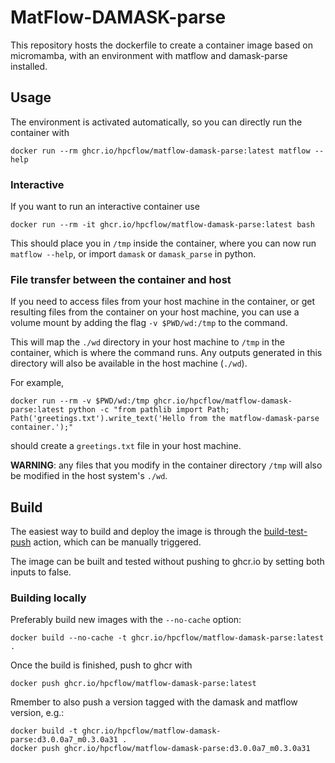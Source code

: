 # MatFlow-DAMASK-parse

This repository hosts the dockerfile to create a container image based on micromamba, with an environment with matflow and damask-parse installed.

## Usage

The environment is activated automatically, so you can directly run the container with
```
docker run --rm ghcr.io/hpcflow/matflow-damask-parse:latest matflow --help
```

### Interactive

If you want to run an interactive container use
```
docker run --rm -it ghcr.io/hpcflow/matflow-damask-parse:latest bash
```
This should place you in `/tmp` inside the container, where you can now run `matflow --help`, or import `damask` or `damask_parse` in python.

### File transfer between the container and host

If you need to access files from your host machine in the container, or get resulting files from the container on your host machine, you can use a volume mount by adding the flag `-v $PWD/wd:/tmp` to the command.

This will map the `./wd` directory in your host machine to `/tmp` in the container, which is where the command runs. Any outputs generated in this directory will also be available in the host machine (`./wd`).

For example,

```
docker run --rm -v $PWD/wd:/tmp ghcr.io/hpcflow/matflow-damask-parse:latest python -c "from pathlib import Path; Path('greetings.txt').write_text('Hello from the matflow-damask-parse container.');"
```

should create a `greetings.txt` file in your host machine.

**WARNING**: any files that you modify in the container directory `/tmp` will also be modified in the host system's `./wd`.


## Build

The easiest way to build and deploy the image is through the [build-test-push](https://github.com/hpcflow/matflow-damask-parse-image/actions/workflows/build-test-push.yml) action, which can be manually triggered.

The image can be built and tested without pushing to ghcr.io by setting both inputs to false.

### Building locally

Preferably build new images with the `--no-cache` option:
```
docker build --no-cache -t ghcr.io/hpcflow/matflow-damask-parse:latest .
```
Once the build is finished, push to ghcr with
```
docker push ghcr.io/hpcflow/matflow-damask-parse:latest
```
Rmember to also push a version tagged with the damask and matflow version, e.g.:
```
docker build -t ghcr.io/hpcflow/matflow-damask-parse:d3.0.0a7_m0.3.0a31 .
docker push ghcr.io/hpcflow/matflow-damask-parse:d3.0.0a7_m0.3.0a31
```

